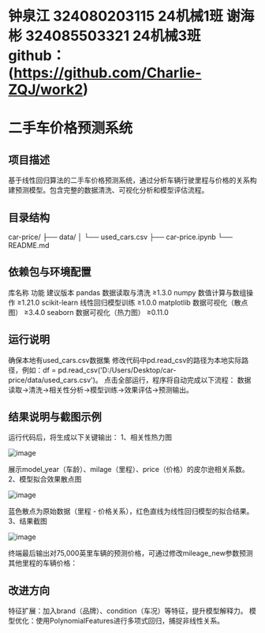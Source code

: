 # 钟泉江 324080203115 24机械1班 谢海彬 324085503321 24机械3班 github：(https://github.com/Charlie-ZQJ/work2)
# 二手车价格预测系统
## 项目描述
基于线性回归算法的二手车价格预测系统，通过分析车辆行驶里程与价格的关系构建预测模型。包含完整的数据清洗、可视化分析和模型评估流程。
## 目录结构

car-price/
├── data/
│    └── used_cars.csv 
├── car-price.ipynb 
└── README.md

## 依赖包与环境配置
库名称	功能	建议版本
pandas	数据读取与清洗	≥1.3.0
numpy	数值计算与数组操作	≥1.21.0
scikit-learn	线性回归模型训练	≥1.0.0
matplotlib	数据可视化（散点图）	≥3.4.0
seaborn	数据可视化（热力图）	≥0.11.0
## 运行说明
确保本地有used_cars.csv数据集
修改代码中pd.read_csv的路径为本地实际路径，例如：df = pd.read_csv('D:/Users/Desktop/car-price/data/used_cars.csv')。
点击全部运行，程序将自动完成以下流程：
数据读取→清洗→相关性分析→模型训练→效果评估→预测输出。
## 结果说明与截图示例
运行代码后，将生成以下关键输出：
1、相关性热力图

![image](https://github.com/user-attachments/assets/81f75f71-886a-4669-9fe2-e97d54e0fbb3)

展示model_year（车龄）、milage（里程）、price（价格）的皮尔逊相关系数。
2、模型拟合效果散点图

![image](https://github.com/user-attachments/assets/884b661d-3004-493d-8479-b2dbade515fc)

蓝色散点为原始数据（里程 - 价格关系），红色直线为线性回归模型的拟合结果。
3、结果截图

![image](https://github.com/user-attachments/assets/b69678bb-5aa3-4d60-96c6-1e7dfa69acfa)

终端最后输出对75,000英里车辆的预测价格，可通过修改mileage_new参数预测其他里程的车辆价格：
## 改进方向
特征扩展：加入brand（品牌）、condition（车况）等特征，提升模型解释力。
模型优化：使用PolynomialFeatures进行多项式回归，捕捉非线性关系。


